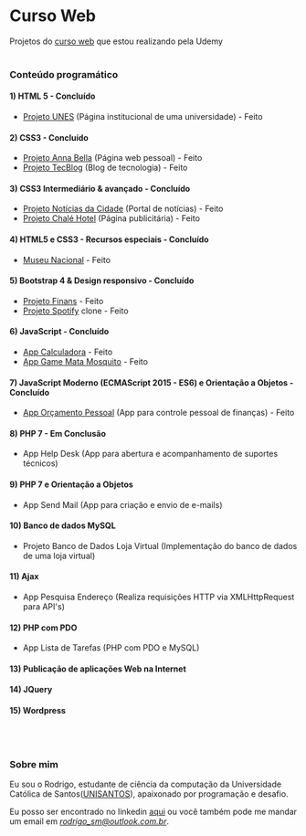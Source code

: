 ﻿# Curso Web
Projetos do [curso web](https://www.udemy.com/web-completo/) que estou realizando pela Udemy
<br></br>
### Conteúdo programático
#### 1) HTML 5 - Concluído
- [Projeto UNES](https://rodrigo-sm.github.io/projetos/UNES/unes.html) (Página institucional de uma universidade) - Feito

#### 2) CSS3 - Concluído
- [Projeto Anna Bella](https://rodrigo-sm.github.io/projetos/UNES/unes.html) (Página web pessoal) - Feito
- [Projeto TecBlog](https://rodrigo-sm.github.io/projetos/TecBlog/tec.html) (Blog de tecnologia) - Feito

#### 3) CSS3 Intermediário & avançado - Concluído
- [Projeto Notícias da Cidade](https://rodrigo-sm.github.io/projetos/Portal-Noticia/portal.html) (Portal de notícias) - Feito
- [Projeto Chalé Hotel](https://rodrigo-sm.github.io/projetos/Chale-Hotel/chale.html) (Página publicitária) - Feito

#### 4) HTML5 e CSS3 - Recursos especiais - Concluído
- [Museu Nacional](https://rodrigo-sm.github.io/projetos/Museu%20Nacional/museu.html) - Feito

#### 5) Bootstrap 4 & Design responsivo - Concluído
- [Projeto Finans](https://rodrigo-sm.github.io/projetos/Finans/finans.html) - Feito
- [Projeto Spotify](https://rodrigo-sm.github.io/projetos/Spotify/spotify.html) clone - Feito

#### 6) JavaScript - Concluído
- [App Calculadora](https://rodrigo-sm.github.io/projetos/App%20Calculadora/calculadora.html) - Feito
- [App Game Mata Mosquito](https://rodrigo-sm.github.io/projetos/App%20Game%20Mata%20Mosquito/game.html) - Feito

#### 7) JavaScript Moderno (ECMAScript 2015 - ES6) e Orientação a Objetos - Concluído
- [App Orçamento Pessoal](https://rodrigo-sm.github.io/projetos/App%20Or%C3%A7amento%20Pessoal/or%C3%A7amento.html) (App para controle pessoal de finanças) - Feito

#### 8) PHP 7 - Em Conclusão
- App Help Desk (App para abertura e acompanhamento de suportes técnicos)

#### 9) PHP 7 e Orientação a Objetos
- App Send Mail (App para criação e envio de e-mails)

#### 10) Banco de dados MySQL
- Projeto Banco de Dados Loja Virtual (Implementação do banco de dados de uma loja virtual)

#### 11) Ajax
- App Pesquisa Endereço (Realiza requisições HTTP via XMLHttpRequest para API's)

#### 12) PHP com PDO
- App Lista de Tarefas (PHP com PDO e MySQL)

#### 13) Publicação de aplicações Web na Internet

#### 14) JQuery

#### 15) Wordpress
<br></br>
### Sobre mim
Eu sou o Rodrigo, estudante de ciência da computação da Universidade Católica de Santos([UNISANTOS](https://www.unisantos.br/)), apaixonado por programação e desafio.

Eu posso ser encontrado no linkedin [aqui](https://www.linkedin.com/in/rodrigo-s-4b7096aa/) ou você também pode me mandar um email em *rodrigo_sm@outlook.com.br*. 
